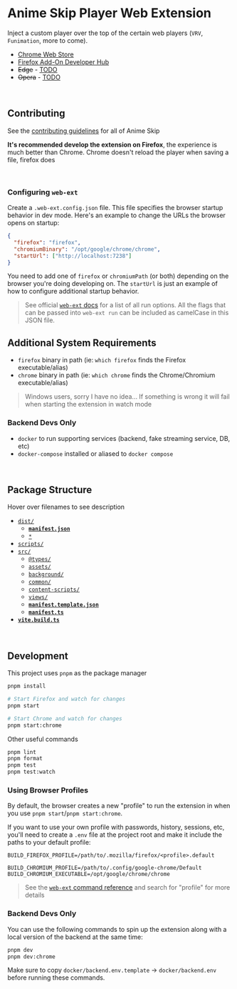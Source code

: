 # Anime Skip Player Web Extension

Inject a custom player over the top of the certain web players (`VRV`, `Funimation`, more to come).

- [Chrome Web Store](https://chrome.google.com/webstore/devconsole/331629b9-cf31-4391-ad30-77dd0a36958d?hl=en)
- [Firefox Add-On Developer Hub](https://addons.mozilla.org/en-US/developers/addons)
- ~~Edge~~ - [TODO](https://docs.microsoft.com/en-us/microsoft-edge/extensions-chromium/publish/publish-extension)
- ~~Opera~~ - [TODO](https://dev.opera.com/extensions/publishing-guidelines/)

<br/>

## Contributing

See the [contributing guidelines](https://github.com/anime-skip/docs/wiki) for all of Anime Skip

**It's recommended develop the extension on Firefox**, the experience is much better than Chrome. Chrome doesn't reload the player when saving a file, firefox does

<br/>

### Configuring `web-ext`

Create a `.web-ext.config.json` file. This file specifies the browser startup behavior in dev mode. Here's an example to change the URLs the browser opens on startup:

```json
{
  "firefox": "firefox",
  "chromiumBinary": "/opt/google/chrome/chrome",
  "startUrl": ["http://localhost:7238"]
}
```

You need to add one of `firefox` or `chromiumPath` (or both) depending on the browser you're doing developing on. The `startUrl` is just an example of how to configure additional startup behavior.

> See official [`web-ext` docs](https://extensionworkshop.com/documentation/develop/web-ext-command-reference/#web-ext-run) for a list of all run options. All the flags that can be passed into `web-ext run` can be included as camelCase in this JSON file.

## Additional System Requirements

- `firefox` binary in path (ie: `which firefox` finds the Firefox executable/alias)
- `chrome` binary in path (ie: `which chrome` finds the Chrome/Chromium executable/alias)

> Windows users, sorry I have no idea... If something is wrong it will fail when starting the extension in watch mode

### Backend Devs Only

- `docker` to run supporting services (backend, fake streaming service, DB, etc)
- `docker-compose` installed or aliased to `docker compose`

<br/>

## Package Structure

Hover over filenames to see description

- [`dist/`](# 'The build directory that all the extension is output to. This is the directory that gets zipped up and published')
  - [**`manifest.json`**](# 'This is the final manifest file that is generated during the build process')
  - [`*`](# 'All other outputs by vite are output here')
- [`scripts/`](# "Any useful files needed to develop the extension, but aren't apart of the packaged extension")
- [`src/`](# 'Directory containing all code that will end up in the packaged extension')
  - [`@types/`](# 'Global types for the extension')
  - [`assets/`](# 'Any static assets, like images, that the extension consumes')
  - [`background/`](# 'All the different background scripts')
  - [`common/`](# 'Any shared or common utilities')
  - [`content-scripts/`](# 'Any JS that is injected into webpages')
  - [`views/`](# 'Regular, front-end styled webpages that are entrypoints, like the popup and options pages')
  - [**`manifest.template.json`**](# 'Template for the dist/manifest.json. This file includes all the browser specific flags that will be stripped out by manifest.ts')
  - [**`manifest.ts`**](# 'Parse the manifest.template.ts, strip out browser specific code for other browsers, and append all the content scripts, background, and views to the template')
- [**`vite.build.ts`**](# 'CLI application that performs the builds for views, background scripts, and content scripts')

<br/>

## Development

This project uses `pnpm` as the package manager

```bash
pnpm install

# Start Firefox and watch for changes
pnpm start

# Start Chrome and watch for changes
pnpm start:chrome
```

Other useful commands

```bash
pnpm lint
pnpm format
pnpm test
pnpm test:watch
```

### Using Browser Profiles

By default, the browser creates a new "profile" to run the extension in when you use `pnpm start`/`pnpm start:chrome`.

If you want to use your own profile with passwords, history, sessions, etc, you'll need to create a `.env` file at the project root and make it include the paths to your default profile:

```env
BUILD_FIREFOX_PROFILE=/path/to/.mozilla/firefox/<profile>.default

BUILD_CHROMIUM_PROFILE=/path/to/.config/google-chrome/Default
BUILD_CHROMIUM_EXECUTABLE=/opt/google/chrome/chrome
```

> See the [`web-ext` command reference](https://extensionworkshop.com/documentation/develop/web-ext-command-reference/) and search for "profile" for more details

### Backend Devs Only

You can use the following commands to spin up the extension along with a local version of the backend at the same time:

```bash
pnpm dev
pnpm dev:chrome
```

Make sure to copy `docker/backend.env.template` &rarr; `docker/backend.env` before running these commands.
